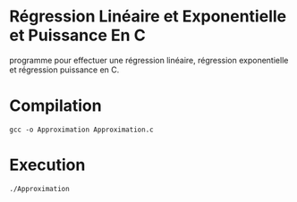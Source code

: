 # Régression Linéaire et Exponentielle et Puissance En C
programme pour effectuer une régression linéaire, régression exponentielle et régression puissance en C.

# Compilation
`gcc -o Approximation Approximation.c `

# Execution
`./Approximation`
